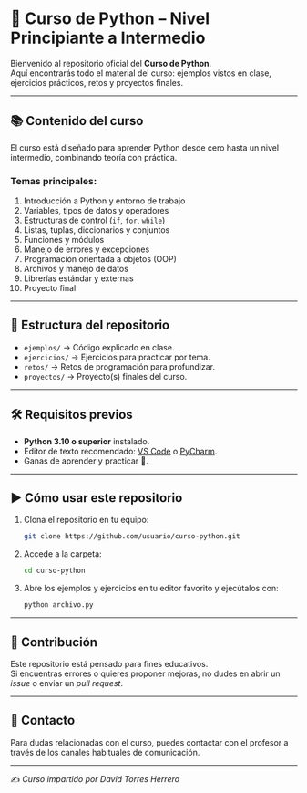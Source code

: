 # 🐍 Curso de Python – Nivel Principiante a Intermedio

Bienvenido al repositorio oficial del **Curso de Python**.  
Aquí encontrarás todo el material del curso: ejemplos vistos en clase, ejercicios prácticos, retos y proyectos finales.  

---

## 📚 Contenido del curso
El curso está diseñado para aprender Python desde cero hasta un nivel intermedio, combinando teoría con práctica.  

### Temas principales:
1. Introducción a Python y entorno de trabajo  
2. Variables, tipos de datos y operadores  
3. Estructuras de control (`if`, `for`, `while`)  
4. Listas, tuplas, diccionarios y conjuntos  
5. Funciones y módulos  
6. Manejo de errores y excepciones  
7. Programación orientada a objetos (OOP)  
8. Archivos y manejo de datos  
9. Librerías estándar y externas  
10. Proyecto final  

---

## 📂 Estructura del repositorio
- `ejemplos/` → Código explicado en clase.  
- `ejercicios/` → Ejercicios para practicar por tema.  
- `retos/` → Retos de programación para profundizar.  
- `proyectos/` → Proyecto(s) finales del curso.  

---

## 🛠️ Requisitos previos
- **Python 3.10 o superior** instalado.  
- Editor de texto recomendado: [VS Code](https://code.visualstudio.com/) o [PyCharm](https://www.jetbrains.com/pycharm/).  
- Ganas de aprender y practicar 🚀.  

---

## ▶️ Cómo usar este repositorio
1. Clona el repositorio en tu equipo:  
   ```bash
   git clone https://github.com/usuario/curso-python.git
   ```
2. Accede a la carpeta:  
   ```bash
   cd curso-python
   ```
3. Abre los ejemplos y ejercicios en tu editor favorito y ejecútalos con:  
   ```bash
   python archivo.py
   ```

---

## 🤝 Contribución
Este repositorio está pensado para fines educativos.  
Si encuentras errores o quieres proponer mejoras, no dudes en abrir un *issue* o enviar un *pull request*.  

---

## 📧 Contacto
Para dudas relacionadas con el curso, puedes contactar con el profesor a través de los canales habituales de comunicación.  

---

✍️ *Curso impartido por David Torres Herrero*  

